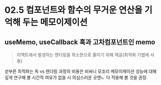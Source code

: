
# 02.5 컴포넌트와 함수의 무거운 연산을 기억해 두는 메모이제이션

 
## useMemo, useCallback 훅과 고차컴포넌트인 memo
> 리액트에서 발생하는 렌더링을 최소한으로 줄이기 위해 제공(최적화 기법에 사용)

섣부른 최적화는 독 vs 렌더링 과정의 비용은 비싸니 모조리 메모이제이션
   성능에 대해 깊게 연구해 볼 시간적 여유가 없을 시 의심스러운 곳엔ㄴ 다 적용해 볼 것을 권장.

   

